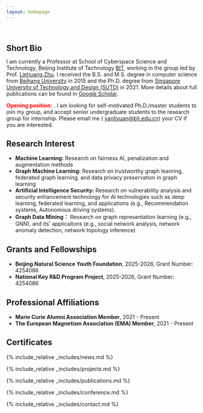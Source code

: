 ```yaml
---
layout: homepage
---
```


<h1 id="about-me"></h1>

<h2 style="margin: 60px 0px 10px;">Short Bio</h2>

I am currently a Professor at School of Cyberspace Science and Technology, Beijing Institute of Technology [BIT](https://cst.bit.edu.cn/index.htm), working in the group led by Prof. [Liehuang Zhu](https://cst.bit.edu.cn/szdw/jsml/bssds/2515180f56bf4a30b0bb672dfab8391d.htm).  I received the B.S. and M.S. degree in computer science from [Beihang University](https://www.buaa.edu.cn/) in 2015 and the Ph.D. degree from [Singapore University of Technology and Design (SUTD)](https://www.sutd.edu.sg/) in 2021. More details about full publications can be found in [Google Scholar](https://scholar.google.com/citations?user=7La0oUa0e5IC&hl=en).

<font color='red'> **Opening position:** </font>. I am looking for self-motivated Ph.D./master students to join my group, and accept senior undergraduate students to the research group for internship. Please email me ( yanliyuan@bit.edu.cn) your CV if you are interested.



## Research Interest

- **Machine Learning:** Research on fairness AI, penalization and augmentation methods
- **Graph Machine Learning:** Research on trustworthy graph leanring, federated graph learning, and data privacy preservation in graph learning
- **Artificial Intelligence Security:** Research on vulnerability analysis and security enhancement technology for AI technologies such as deep learning, federated learning, and applications (e.g., Recommendation systems, Autonomous driving systems).
- **Graph Data Mining：** Research on graph representation learning (e.g., GNN), and its' applicaitons (e.g., social network analysis, network anomaly detection, network topology inference) 


## Grants and Fellowships
- **Beijing Natural Science Youth Foundation**, 2025-2026, Grant Number: 4254086
- **National Key R&D Program Project**, 2025-2026, Grant Number: 4254086

## Professional Affiliations
- **Marie Curie Alumni Association Member**, 2021 - Present
- **The European Magnetism Association (EMA) Member**, 2021 - Present

## Certificates

<div data-iframe-width="150" data-iframe-height="270" data-share-badge-id="343635de-7d0f-43ea-922d-432566a4b1e5" data-share-badge-host="https://www.credly.com"></div><script type="text/javascript" async src="//cdn.credly.com/assets/utilities/embed.js"></script>

{% include_relative _includes/news.md %}

{% include_relative _includes/projects.md %}

{% include_relative _includes/publications.md %}

{% include_relative _includes/conference.md %}

{% include_relative _includes/contact.md %}
